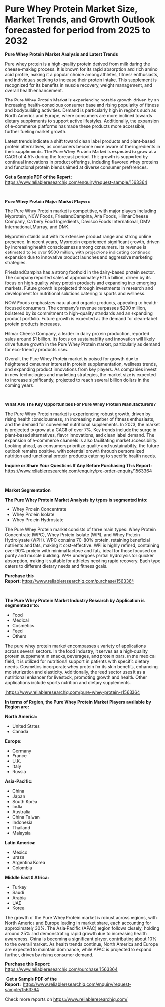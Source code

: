 <p><h1>Pure Whey Protein Market Size, Market Trends, and Growth Outlook forecasted for period from 2025 to 2032</h1></p><p><strong>Pure Whey Protein Market Analysis and Latest Trends</strong></p>
<p><p>Pure whey protein is a high-quality protein derived from milk during the cheese-making process. It is known for its rapid absorption and rich amino acid profile, making it a popular choice among athletes, fitness enthusiasts, and individuals seeking to increase their protein intake. This supplement is recognized for its benefits in muscle recovery, weight management, and overall health enhancement.</p><p>The Pure Whey Protein Market is experiencing notable growth, driven by an increasing health-conscious consumer base and rising popularity of fitness and bodybuilding activities. Demand is particularly high in regions such as North America and Europe, where consumers are more inclined towards dietary supplements to support active lifestyles. Additionally, the expansion of e-commerce platforms has made these products more accessible, further fueling market growth.</p><p>Latest trends indicate a shift toward clean label products and plant-based protein alternatives, as consumers become more aware of the ingredients in their supplements. The Pure Whey Protein Market is expected to grow at a CAGR of 4.5% during the forecast period. This growth is supported by continual innovations in product offerings, including flavored whey proteins and functional protein blends aimed at diverse consumer preferences.</p></p>
<p><strong>Get a Sample PDF of the Report:&nbsp;</strong> <a href="https://www.reliableresearchiq.com/enquiry/request-sample/1563364?utm_campaign=2230&utm_medium=2&utm_source=Github&utm_content=ia&utm_term=15022025&utm_id=pure-whey-protein">https://www.reliableresearchiq.com/enquiry/request-sample/1563364</a></p>
<p>&nbsp;</p>
<p><strong>Pure Whey Protein Major Market Players</strong></p>
<p><p>The Pure Whey Protein market is competitive, with major players including Myprotein, NOW Foods, FrieslandCampina, Arla Foods, Hilmar Cheese Company, Carbery Food Ingredients, Davisco Foods International, DMV International, Murray, and DMK. </p><p>Myprotein stands out with its extensive product range and strong online presence. In recent years, Myprotein experienced significant growth, driven by increasing health consciousness among consumers. Its revenue is estimated to be over $500 million, with projections indicating continued expansion due to innovative product launches and aggressive marketing strategies.</p><p>FrieslandCampina has a strong foothold in the dairy-based protein sector. The company reported sales of approximately €11.5 billion, driven by its focus on high-quality whey protein products and expanding into emerging markets. Future growth is projected through investments in research and development for nutritional solutions catering to sports and wellness.</p><p>NOW Foods emphasizes natural and organic products, appealing to health-focused consumers. The company’s revenue surpasses $200 million, bolstered by its commitment to high-quality standards and an expanding product portfolio. Future growth is expected as the demand for clean-label protein products increases.</p><p>Hilmar Cheese Company, a leader in dairy protein production, reported sales around $1 billion. Its focus on sustainability and innovation will likely drive future growth in the Pure Whey Protein market, particularly as demand for eco-friendly products rises.</p><p>Overall, the Pure Whey Protein market is poised for growth due to heightened consumer interest in protein supplementation, wellness trends, and expanding product innovations from key players. As companies invest in new technologies and marketing strategies, the market size is expected to increase significantly, projected to reach several billion dollars in the coming years.</p></p>
<p>&nbsp;</p>
<p><strong>What Are The Key Opportunities For Pure Whey Protein Manufacturers?</strong></p>
<p><p>The Pure Whey Protein market is experiencing robust growth, driven by rising health consciousness, an increasing number of fitness enthusiasts, and the demand for convenient nutritional supplements. In 2023, the market is projected to grow at a CAGR of over 7%. Key trends include the surge in plant-based alternatives, flavor innovations, and clean label demand. The expansion of e-commerce channels is also facilitating market accessibility. Looking ahead, as consumers prioritize quality and sustainability, the future outlook remains positive, with potential growth through personalized nutrition and functional protein products catering to specific health needs.</p></p>
<p><strong>Inquire or Share Your Questions If Any Before Purchasing This Report:</strong> <a href="https://www.reliableresearchiq.com/enquiry/pre-order-enquiry/1563364?utm_campaign=2230&utm_medium=2&utm_source=Github&utm_content=ia&utm_term=15022025&utm_id=pure-whey-protein">https://www.reliableresearchiq.com/enquiry/pre-order-enquiry/1563364</a></p>
<p>&nbsp;</p>
<p><strong>Market Segmentation</strong></p>
<p><strong>The Pure Whey Protein Market Analysis by types is segmented into:</strong></p>
<p><ul><li>Whey Protein Concentrate</li><li>Whey Protein Isolate</li><li>Whey Protein Hydrostate</li></ul></p>
<p><p>The Pure Whey Protein market consists of three main types: Whey Protein Concentrate (WPC), Whey Protein Isolate (WPI), and Whey Protein Hydrolysate (WPH). WPC contains 70-80% protein, retaining beneficial nutrients and fats, making it cost-effective. WPI is highly refined, containing over 90% protein with minimal lactose and fats, ideal for those focused on purity and muscle building. WPH undergoes partial hydrolysis for quicker absorption, making it suitable for athletes needing rapid recovery. Each type caters to different dietary needs and fitness goals.</p></p>
<p><strong>Purchase this Report:&nbsp;</strong><a href="https://www.reliableresearchiq.com/purchase/1563364?utm_campaign=2230&utm_medium=2&utm_source=Github&utm_content=ia&utm_term=15022025&utm_id=pure-whey-protein">https://www.reliableresearchiq.com/purchase/1563364</a></p>
<p>&nbsp;</p>
<p><strong>The Pure Whey Protein Market Industry Research by Application is segmented into:</strong></p>
<p><ul><li>Food</li><li>Medical</li><li>Cosmetics</li><li>Feed</li><li>Others</li></ul></p>
<p><p>The pure whey protein market encompasses a variety of applications across several sectors. In the food industry, it serves as a high-quality protein supplement in snacks, beverages, and protein bars. In the medical field, it is utilized for nutritional support in patients with specific dietary needs. Cosmetics incorporate whey protein for its skin benefits, enhancing moisturization and elasticity. Additionally, the feed sector uses it as a nutritional enhancer for livestock, promoting growth and health. Other applications include sports nutrition and dietary supplements.</p></p>
<p><a href="https://www.reliableresearchiq.com/pure-whey-protein-r1563364?utm_campaign=2230&utm_medium=2&utm_source=Github&utm_content=ia&utm_term=15022025&utm_id=pure-whey-protein">&nbsp;https://www.reliableresearchiq.com/pure-whey-protein-r1563364</a></p>
<p><strong>In terms of Region, the Pure Whey Protein Market Players available by Region are:</strong></p>
<p>
    <p> <strong> North America: </strong>
        <ul>
            <li>United States</li>
            <li>Canada</li>
        </ul>
        </p> 
    <p> <strong> Europe: </strong>
        <ul>
            <li>Germany</li>
            <li>France</li>
            <li>U.K.</li>
            <li>Italy</li>
            <li>Russia</li>
        </ul>
        </p> 
    <p> <strong> Asia-Pacific: </strong>
        <ul>
            <li>China</li>
            <li>Japan</li>
            <li>South Korea</li>
            <li>India</li>
            <li>Australia</li>
            <li>China Taiwan</li>
            <li>Indonesia</li>
            <li>Thailand</li>
            <li>Malaysia</li>
        </ul>
        </p> 
    <p> <strong> Latin America: </strong>
        <ul>
            <li>Mexico</li>
            <li>Brazil</li>
            <li>Argentina Korea</li>
            <li>Colombia</li>
        </ul>
        </p> 
    <p> <strong> Middle East & Africa: </strong>
        <ul>
            <li>Turkey</li>
            <li>Saudi</li>
            <li>Arabia</li>
            <li>UAE</li>
            <li>Korea</li>
        </ul>
    </p>
    </p>
<p><p>The growth of the Pure Whey Protein market is robust across regions, with North America and Europe leading in market share, each accounting for approximately 30%. The Asia-Pacific (APAC) region follows closely, holding around 25% and demonstrating rapid growth due to increasing health awareness. China is becoming a significant player, contributing about 10% to the overall market. As health trends continue, North America and Europe are expected to maintain dominance, while APAC is projected to expand further, driven by rising consumer demand.</p></p>
<p><strong>Purchase this Report: </strong><a href="https://www.reliableresearchiq.com/purchase/1563364?utm_campaign=2230&utm_medium=2&utm_source=Github&utm_content=ia&utm_term=15022025&utm_id=pure-whey-protein">https://www.reliableresearchiq.com/purchase/1563364</a></p>
<p>&nbsp;<strong>Get a Sample PDF of the Report:&nbsp;&nbsp;</strong><a href="https://www.reliableresearchiq.com/enquiry/request-sample/1563364?utm_campaign=2230&utm_medium=2&utm_source=Github&utm_content=ia&utm_term=15022025&utm_id=pure-whey-protein">https://www.reliableresearchiq.com/enquiry/request-sample/1563364</a></p>
<p><strong></strong></p>
<p>Check more reports on <a href="https://www.reliableresearchiq.com/?utm_campaign=2230&utm_medium=2&utm_source=Github&utm_content=ia&utm_term=15022025&utm_id=pure-whey-protein">https://www.reliableresearchiq.com/</a></p>